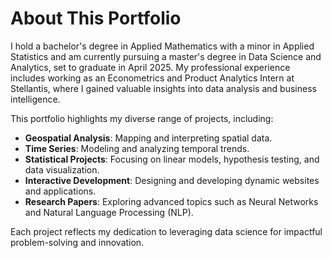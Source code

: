 # About This Portfolio

I hold a bachelor's degree in Applied Mathematics with a minor in Applied Statistics and am currently pursuing a master's degree in Data Science and Analytics, set to graduate in April 2025. My professional experience includes working as an Econometrics and Product Analytics Intern at Stellantis, where I gained valuable insights into data analysis and business intelligence.

This portfolio highlights my diverse range of projects, including:  
- **Geospatial Analysis**: Mapping and interpreting spatial data.  
- **Time Series**: Modeling and analyzing temporal trends.  
- **Statistical Projects**: Focusing on linear models, hypothesis testing, and data visualization.  
- **Interactive Development**: Designing and developing dynamic websites and applications.  
- **Research Papers**: Exploring advanced topics such as Neural Networks and Natural Language Processing (NLP).  

Each project reflects my dedication to leveraging data science for impactful problem-solving and innovation.
